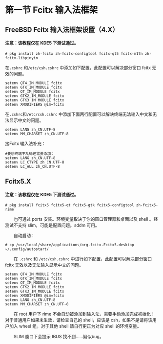 # 第一节 Fcitx 输入法框架

## FreeBSD Fcitx 输入法框架设置（4.X）

#### 注意：该教程仅在 KDE5 下测试通过。

`# pkg install zh-fcitx zh-fcitx-configtool fcitx-qt5 fcitx-m17n zh-fcitx-libpinyin`

在`.cshrc` 和`/etc/csh.cshrc` 中添加如下配置，此配置可以解决部分窗口 fcitx 无效的问题。

```
setenv QT4_IM_MODULE fcitx
setenv GTK_IM_MODULE fcitx
setenv QT_IM_MODULE fcitx
setenv GTK2_IM_MODULE fcitx
setenv GTK3_IM_MODULE fcitx
setenv XMODIFIERS @im=fcitx
```

在`.cshrc`和`/etc/csh.cshrc` 中添加下面两行配置可以解决终端无法输入中文和无法显示中文的问题。

```
setenv LANG zh_CN.UTF-8
setenv MM_CHARSET zh_CN.UTF-8
```

接Fcitx 输入法补充：

```
#要想终端不乱码还需要添加：
setenv LANG zh_CN.UTF-8
setenv LC_CTYPE zh_CN.UTF-8
setenv LC_ALL zh_CN.UTF-8
```

## Fcitx5.X

#### 注意：该教程仅在 KDE5 下测试通过。

`# pkg install fcitx5 fcitx5-qt fcitx5-gtk fcitx5-configtool zh-fcitx5-rime`

　　也可通过 ports 安装。环境变量取决于你的窗口管理器和桌面以及 shell 。经测试不支持 slim，可能是配置问题。sddm 可用。

　　自动启动：

`# cp /usr/local/share/applications/org.fcitx.Fcitx5.desktop ~/.config/autostart/`

　　在 `.cshrc` 和 `/etc/csh.cshrc` 中进行如下配置，此配置可以解决部分窗口 fcitx 无效以及无法输入显示中文的问题。

```
setenv QT4_IM_MODULE fcitx
setenv GTK_IM_MODULE fcitx
setenv QT_IM_MODULE fcitx
setenv GTK2_IM_MODULE fcitx
setenv GTK3_IM_MODULE fcitx
setenv XMODIFIERS @im=fcitx
setenv LANG zh_CN.UTF-8
setenv MM_CHARSET zh_CN.UTF-8
```

　　在 root 用户下 rime 不会自动被添加到输入法，需要手动添加完成初始化！对于普通用户如果未生效，请检查自己的 shell，应该是 csh，如果不是请将该用户加入 wheel 组。对于其他 shell 请自行更正为对应 shell 的环境变量。

　　SLIM 窗口下会提示 IBUS 找不到……疑似bug。
